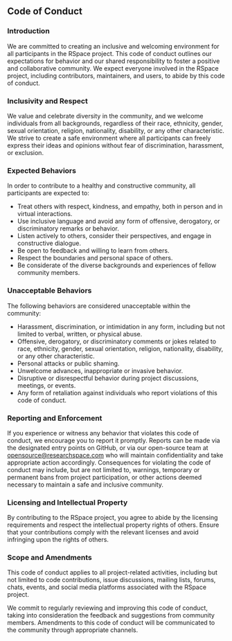 ## Code of Conduct 
 
### Introduction 
We are committed to creating an inclusive and welcoming environment for all participants in the RSpace project. This code of conduct outlines our expectations for behavior and our shared responsibility to foster a positive and collaborative community. We expect everyone involved in the RSpace project, including contributors, maintainers, and users, to abide by this code of conduct. 
 
### Inclusivity and Respect 
We value and celebrate diversity in the community, and we welcome individuals from all backgrounds, regardless of their race, ethnicity, gender, sexual orientation, religion, nationality, disability, or any other characteristic. We strive to create a safe environment where all participants can freely express their ideas and opinions without fear of discrimination, harassment, or exclusion. 
 
### Expected Behaviors 
In order to contribute to a healthy and constructive community, all participants are expected to: 
- Treat others with respect, kindness, and empathy, both in person and in virtual interactions. 
- Use inclusive language and avoid any form of offensive, derogatory, or discriminatory remarks or behavior. 
- Listen actively to others, consider their perspectives, and engage in constructive dialogue. 
- Be open to feedback and willing to learn from others. 
- Respect the boundaries and personal space of others. 
- Be considerate of the diverse backgrounds and experiences of fellow community members. 
 
### Unacceptable Behaviors 
The following behaviors are considered unacceptable within the community: 
- Harassment, discrimination, or intimidation in any form, including but not limited to verbal, written, or physical abuse. 
- Offensive, derogatory, or discriminatory comments or jokes related to race, ethnicity, gender, sexual orientation, religion, nationality, disability, or any other characteristic. 
- Personal attacks or public shaming. 
- Unwelcome advances, inappropriate or invasive behavior. 
- Disruptive or disrespectful behavior during project discussions, meetings, or events. 
- Any form of retaliation against individuals who report violations of this code of conduct. 
 
### Reporting and Enforcement 
If you experience or witness any behavior that violates this code of conduct, we encourage you to report it promptly. Reports can be made via the designated entry points on GitHub, or via our open-source team at opensource@researchspace.com who will maintain confidentiality and take appropriate action accordingly. 
Consequences for violating the code of conduct may include, but are not limited to, warnings, temporary or permanent bans from project participation, or other actions deemed necessary to maintain a safe and inclusive community. 
 
### Licensing and Intellectual Property 
By contributing to the RSpace project, you agree to abide by the licensing requirements and respect the intellectual property rights of others. Ensure that your contributions comply with the relevant licenses and avoid infringing upon the rights of others. 
 
### Scope and Amendments 
This code of conduct applies to all project-related activities, including but not limited to code contributions, issue discussions, mailing lists, forums, chats, events, and social media platforms associated with the RSpace project. 
 
We commit to regularly reviewing and improving this code of conduct, taking into consideration the feedback and suggestions from community members. Amendments to this code of conduct will be communicated to the community through appropriate channels. 

